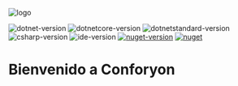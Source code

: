 ![logo](https://www.photo.herominyum.com/resimler/2020/08/04/1mpl.png)

![dotnet-version](https://img.shields.io/badge/.net-%3E%3D4.0-blue.svg)
![dotnetcore-version](https://img.shields.io/badge/.net%20Core-%3E%3D2.1-blue)
![dotnetstandard-version](https://img.shields.io/badge/.net%20Standard-%3E%3D2.1-blue)
![csharp-version](https://img.shields.io/badge/C%23-8.0-blue.svg)
![ide-version](https://img.shields.io/badge/IDE-vs2019-blue.svg)
[![nuget-version](https://img.shields.io/nuget/v/Conforyon.svg)](https://www.nuget.org/packages/Conforyon)
[![nuget](https://img.shields.io/nuget/dt/Conforyon)](https://www.nuget.org/packages/Conforyon)

# Bienvenido a Conforyon